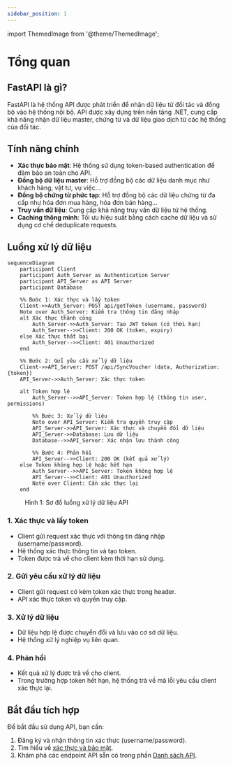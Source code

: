 ```yaml
---
sidebar_position: 1
---
```

import ThemedImage from '@theme/ThemedImage';

# Tổng quan

## FastAPI là gì?

FastAPI là hệ thống API được phát triển để nhận dữ liệu từ đối tác và đồng bộ vào hệ thống nội bộ. API được xây dựng trên nền tảng .NET, cung cấp khả năng nhận dữ liệu master, chứng từ và dữ liệu giao dịch từ các hệ thống của đối tác.

## Tính năng chính

- **Xác thực bảo mật**: Hệ thống sử dụng token-based authentication để đảm bảo an toàn cho API.
- **Đồng bộ dữ liệu master**: Hỗ trợ đồng bộ các dữ liệu danh mục như khách hàng, vật tư, vụ việc...
- **Đồng bộ chứng từ phức tạp**: Hỗ trợ đồng bộ các dữ liệu chứng từ đa cấp như hóa đơn mua hàng, hóa đơn bán hàng...
- **Truy vấn dữ liệu**: Cung cấp khả năng truy vấn dữ liệu từ hệ thống.
- **Caching thông minh**: Tối ưu hiệu suất bằng cách cache dữ liệu và sử dụng cơ chế deduplicate requests.

## Luồng xử lý dữ liệu

```mermaid
sequenceDiagram
    participant Client
    participant Auth_Server as Authentication Server
    participant API_Server as API Server
    participant Database

    %% Bước 1: Xác thực và lấy token
    Client->>Auth_Server: POST api/getToken (username, password)
    Note over Auth_Server: Kiểm tra thông tin đăng nhập
    alt Xác thực thành công
        Auth_Server->>Auth_Server: Tạo JWT token (có thời hạn)
        Auth_Server-->>Client: 200 OK (token, expiry)
    else Xác thực thất bại
        Auth_Server-->>Client: 401 Unauthorized
    end
    
    %% Bước 2: Gửi yêu cầu xử lý dữ liệu
    Client->>API_Server: POST /api/SyncVoucher (data, Authorization: {token})
    API_Server->>Auth_Server: Xác thực token
    
    alt Token hợp lệ
        Auth_Server-->>API_Server: Token hợp lệ (thông tin user, permissions)
        
        %% Bước 3: Xử lý dữ liệu
        Note over API_Server: Kiểm tra quyền truy cập
        API_Server->>API_Server: Xác thực và chuyển đổi dữ liệu
        API_Server->>Database: Lưu dữ liệu
        Database-->>API_Server: Xác nhận lưu thành công
        
        %% Bước 4: Phản hồi
        API_Server-->>Client: 200 OK (kết quả xử lý)
    else Token không hợp lệ hoặc hết hạn
        Auth_Server-->>API_Server: Token không hợp lệ
        API_Server-->>Client: 401 Unauthorized
        Note over Client: Cần xác thực lại
    end
```
<figure style={{textAlign: 'center'}}>
  <figcaption style={{marginTop: '10px', fontSize: '14px', fontStyle: 'italic'}}>
    Hình 1: Sơ đồ luồng xử lý dữ liệu API
  </figcaption>
</figure>

### 1. Xác thực và lấy token
- Client gửi request xác thực với thông tin đăng nhập (username/password).
- Hệ thống xác thực thông tin và tạo token.
- Token được trả về cho client kèm thời hạn sử dụng.

### 2. Gửi yêu cầu xử lý dữ liệu
- Client gửi request có kèm token xác thực trong header.
- API xác thực token và quyền truy cập.

### 3. Xử lý dữ liệu
- Dữ liệu hợp lệ được chuyển đổi và lưu vào cơ sở dữ liệu.
- Hệ thống xử lý nghiệp vụ liên quan.

### 4. Phản hồi
- Kết quả xử lý được trả về cho client.
- Trong trường hợp token hết hạn, hệ thống trả về mã lỗi yêu cầu client xác thực lại.

## Bắt đầu tích hợp

Để bắt đầu sử dụng API, bạn cần:

1. Đăng ký và nhận thông tin xác thực (username/password).
2. Tìm hiểu về [xác thực và bảo mật](./authentication).
3. Khám phá các endpoint API sẵn có trong phần [Danh sách API](./api/sync-data).
